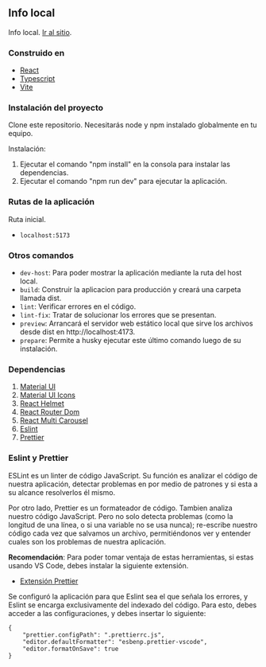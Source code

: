 ## Info local

Info local. [Ir al sitio](https://info-local.vercel.app/).

### Construido en

- [React](https://es.reactjs.org/)
- [Typescript](https://www.typescriptlang.org/)
- [Vite](https://vitejs.dev/)

### Instalación del proyecto

Clone este repositorio. Necesitarás node y npm instalado globalmente en tu equipo.

Instalación:

1. Ejecutar el comando "npm install" en la consola para instalar las dependencias.
2. Ejecutar el comando "npm run dev" para ejecutar la aplicación.

### Rutas de la aplicación

Ruta inicial.

- `localhost:5173`

### Otros comandos

- `dev-host`: Para poder mostrar la aplicación mediante la ruta del host local.
- `build`: Construir la aplicacion para producción y creará una carpeta llamada dist.
- `lint`: Verificar errores en el código.
- `lint-fix`: Tratar de solucionar los errores que se presentan.
- `preview`: Arrancará el servidor web estático local que sirve los archivos desde dist en http://localhost:4173.
- `prepare`: Permite a husky ejecutar este último comando luego de su instalación.

### Dependencias

1. [Material UI](https://mui.com/)
2. [Material UI Icons](https://mui.com/material-ui/material-icons/#main-content)
3. [React Helmet](https://www.npmjs.com/package/react-helmet)
4. [React Router Dom](https://reactrouter.com/en/v6.3.0/)
5. [React Multi Carousel](https://www.npmjs.com/package/react-multi-carousel)
6. [Eslint](https://github.com/eslint/eslint)
7. [Prettier](https://github.com/prettier/prettier)

### Eslint y Prettier

ESLint es un linter de código JavaScript. Su función es analizar el código de nuestra aplicación, detectar problemas en por medio de patrones y si esta a su alcance resolverlos él mismo.

Por otro lado, Prettier es un formateador de código. Tambien analiza nuestro código JavaScript. Pero no solo detecta problemas (como la longitud de una línea, o si una variable no se usa nunca); re-escribe nuestro código cada vez que salvamos un archivo, permitiéndonos ver y entender cuales son los problemas de nuestra aplicación.

**Recomendación**: Para poder tomar ventaja de estas herramientas, si estas usando VS Code, debes instalar la siguiente extensión.

- [Extensión Prettier](https://marketplace.visualstudio.com/items?itemName=esbenp.prettier-vscode)

Se configuró la aplicación para que Eslint sea el que señala los errores, y Eslint se encarga exclusivamente del indexado del código. Para esto, debes acceder a las configuraciones, y debes insertar lo siguiente:

```
{
    "prettier.configPath": ".prettierrc.js",
    "editor.defaultFormatter": "esbenp.prettier-vscode",
    "editor.formatOnSave": true
}
```
